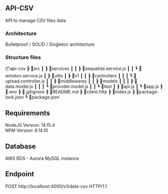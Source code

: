 ## API-CSV
API to manage CSV files data

### Architecture
Bulletproof / SOLID / Singleton architecture

### Structure files
📦api-csv
 ┣ 📂src
 ┃ ┣ 📂services
 ┃ ┃ ┣ 📜sequelize.service.js
 ┃ ┃ ┗ 📜winston.service.js
 ┃ ┣ 📂utils
 ┃ ┣ 📂v1
 ┃ ┃ ┣ 📂controllers
 ┃ ┃ ┃ ┗ 📜upload.controller.js
 ┃ ┃ ┣ 📂middlewares
 ┃ ┃ ┣ 📂models
 ┃ ┃ ┃ ┣ 📜data.model.js
 ┃ ┃ ┃ ┗ 📜provider.model.js
 ┃ ┃ ┗ 📂test
 ┃ ┣ 📜api.js
 ┃ ┗ 📜app.js
 ┣ 📜.env
 ┣ 📜.gitignore
 ┣ 📜README.md
 ┣ 📜client.http
 ┣ 📜index.js
 ┣ 📜package-lock.json
 ┗ 📜package.json
## Requirements
NodeJS Version: 14.15.4 <br />
NPM Version: 6.14.10 <br />

## Database
AWS RDS - Aurora MySQL instance <br />

## Endpoint
POST http://localhost:4000/v1/data-csv HTTP/1.1






